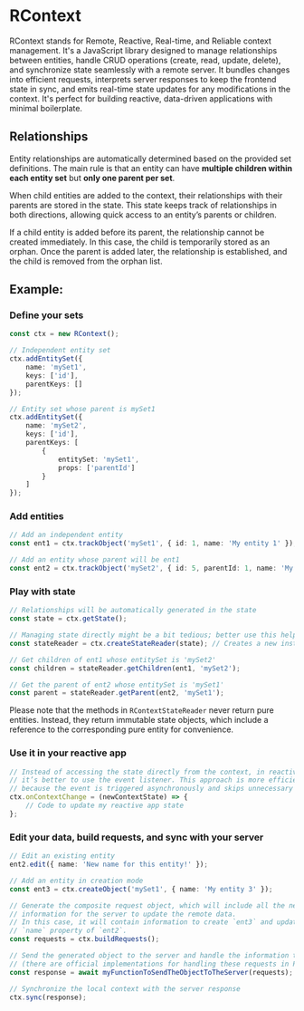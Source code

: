 # RContext

RContext stands for Remote, Reactive, Real-time, and Reliable context management. It's a JavaScript library designed to manage relationships between entities, handle CRUD operations (create, read, update, delete), and synchronize state seamlessly with a remote server. It bundles changes into efficient requests, interprets server responses to keep the frontend state in sync, and emits real-time state updates for any modifications in the context. It's perfect for building reactive, data-driven applications with minimal boilerplate.

## Relationships

Entity relationships are automatically determined based on the provided set definitions. The main rule is that an entity can have **multiple children within each entity set** but **only one parent per set**.

When child entities are added to the context, their relationships with their parents are stored in the state. This state keeps track of relationships in both directions, allowing quick access to an entity’s parents or children.

If a child entity is added before its parent, the relationship cannot be created immediately. In this case, the child is temporarily stored as an orphan. Once the parent is added later, the relationship is established, and the child is removed from the orphan list.

## Example:

### Define your sets
```ts
const ctx = new RContext();

// Independent entity set
ctx.addEntitySet({
    name: 'mySet1',
    keys: ['id'],
    parentKeys: []
});

// Entity set whose parent is mySet1
ctx.addEntitySet({
    name: 'mySet2',
    keys: ['id'],
    parentKeys: [
        {
            entitySet: 'mySet1',
            props: ['parentId']
        }
    ]
});
```

### Add entities

```ts
// Add an independent entity
const ent1 = ctx.trackObject('mySet1', { id: 1, name: 'My entity 1' });

// Add an entity whose parent will be ent1
const ent2 = ctx.trackObject('mySet2', { id: 5, parentId: 1, name: 'My entity 2' });
```

### Play with state

```ts
// Relationships will be automatically generated in the state
const state = ctx.getState();

// Managing state directly might be a bit tedious; better use this helper class
const stateReader = ctx.createStateReader(state); // Creates a new instance of RContextStateReader

// Get children of ent1 whose entitySet is 'mySet2'
const children = stateReader.getChildren(ent1, 'mySet2'); 

// Get the parent of ent2 whose entitySet is 'mySet1'
const parent = stateReader.getParent(ent2, 'mySet1'); 
```

Please note that the methods in `RContextStateReader` never return pure entities. Instead, they return immutable state objects, which include a reference to the corresponding pure entity for convenience.

### Use it in your reactive app

```ts
// Instead of accessing the state directly from the context, in reactive apps,
// it’s better to use the event listener. This approach is more efficient 
// because the event is triggered asynchronously and skips unnecessary updates.
ctx.onContextChange = (newContextState) => {
    // Code to update my reactive app state
};
```

### Edit your data, build requests, and sync with your server
```ts
// Edit an existing entity
ent2.edit({ name: 'New name for this entity!' });

// Add an entity in creation mode
const ent3 = ctx.createObject('mySet1', { name: 'My entity 3' });

// Generate the composite request object, which will include all the necessary
// information for the server to update the remote data.
// In this case, it will contain information to create `ent3` and update the
// `name` property of `ent2`.
const requests = ctx.buildRequests();

// Send the generated object to the server and handle the information there 
// (there are official implementations for handling these requests in PHP and C#)
const response = await myFunctionToSendTheObjectToTheServer(requests);

// Synchronize the local context with the server response
ctx.sync(response);
```
